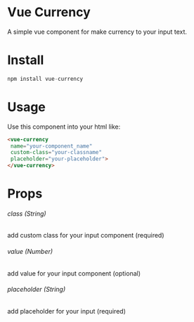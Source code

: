 # Vue Currency

A simple vue component for make currency to your input text.

# Install

```javascript
npm install vue-currency
```

# Usage

Use this component into your html like:

```html
<vue-currency
 name="your-component_name"
 custom-class="your-classname"
 placeholder="your-placeholder">
</vue-currency>
```

# Props

###### class (String)

add custom class for your input component (required)

###### value (Number)

add value for your input component (optional)

###### placeholder (String)

add placeholder for your input (required)
